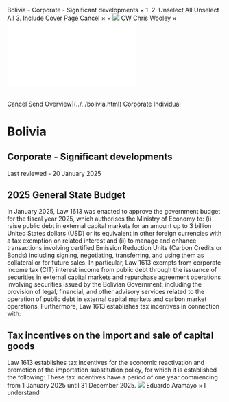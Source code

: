 Bolivia - Corporate - Significant developments
×
1.
2.
Unselect All
Unselect All
3.
Include Cover Page
Cancel
×
×
![](../../-/media/world-wide-tax-summaries/attachments/global---chris-wooley.ashx%3Frev=ac5e5f3223b34096b1afc2a6009c7320&revision=ac5e5f32-23b3-4096-b1af-c2a6009c7320&hash=859B7ADC84DC2CBEC9760E9E6EE7DE6D0A8BFCDF)
CW
Chris Wooley
×
![](significant-developments.html)
######
Cancel
Send
Overview](../../bolivia.html)
Corporate
Individual
# Bolivia
## Corporate - Significant developments
Last reviewed - 20 January 2025
## 2025 General State Budget
In January 2025, Law 1613 was enacted to approve the government budget for the fiscal year 2025, which authorises the Ministry of Economy to: (i) raise public debt in external capital markets for an amount up to 3 billion United States dollars (USD) or its equivalent in other foreign currencies with a tax exemption on related interest and (ii) to manage and enhance transactions involving certified Emission Reduction Units (Carbon Credits or Bonds) including signing, negotiating, transferring, and using them as collateral or for future sales. In particular, Law 1613 exempts from corporate income tax (CIT) interest income from public debt through the issuance of securities in external capital markets and repurchase agreement operations involving securities issued by the Bolivian Government, including the provision of legal, financial, and other advisory services related to the operation of public debt in external capital markets and carbon market operations.
Furthermore, Law 1613 establishes tax incentives in connection with:
## Tax incentives on the import and sale of capital goods
Law 1613 establishes tax incentives for the economic reactivation and promotion of the importation substitution policy, for which it is established the following:
These tax incentives have a period of one year commencing from 1 January 2025 until 31 December 2025.
![](../../-/media/world-wide-tax-summaries/attachments/bolivia---eduardo_aramayo.ashx%3Frev=ea0e4d82381f485c944e5ac8491b1708&revision=ea0e4d82-381f-485c-944e-5ac8491b1708&hash=416EAA357766D5529DD27BE50741F741D01C604D)
Eduardo Aramayo
×
I understand